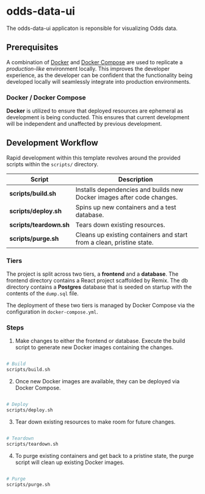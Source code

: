 # odds-data-ui

The odds-data-ui applicaton is reponsible for visualizing Odds data.

## Prerequisites

A combination of [Docker](https://www.docker.com/get-started/) and [Docker Compose](https://docs.docker.com/compose/) are used to replicate a *production-like* environment locally. This improves the developer experience, as the developer can be confident that the functionality being developed locally will seamlessly integrate into production environments.

### Docker / Docker Compose

**Docker** is utilized to ensure that deployed resources are ephemeral as development is being conducted. This ensures that current development will be independent and unaffected by previous development.

## Development Workflow

Rapid development within this template revolves around the provided scripts within the `scripts/` directory.

| Script                      | Description |
| -----------                 | ----------- |
| **scripts/build.sh**        | Installs dependencies and builds new Docker images after code changes. |
| **scripts/deploy.sh**       | Spins up new containers and a test database. |
| **scripts/teardown.sh**     | Tears down existing resources. |
| **scripts/purge.sh**        | Cleans up existing containers and start from a clean, pristine state. |

### Tiers

The project is split across two tiers, a **frontend** and a **database**. The frontend directory contains a React project scaffolded by Remix. The db directory contains a **Postgres** database that is seeded on startup with the contents of the `dump.sql` file.

The deployment of these two tiers is managed by Docker Compose via the configuration in `docker-compose.yml`.

### Steps

1. Make changes to either the frontend or database. Execute the build script to generate new Docker images containing the changes.

```sh

# Build
scripts/build.sh

```

2. Once new Docker images are available, they can be deployed via Docker Compose.

```sh

# Deploy
scripts/deploy.sh

```

3. Tear down existing resources to make room for future changes.

```sh

# Teardown
scripts/teardown.sh

```

4. To purge existing containers and get back to a pristine state, the purge script will clean up existing Docker images.

```sh

# Purge
scripts/purge.sh

```